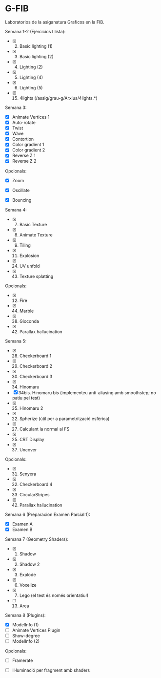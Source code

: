 # G-FIB
Laboratorios de la asiganatura Graficos en la FIB.

Semana 1-2 (Ejercicios Llista):
  * [x] 2. Basic lighting (1)
  * [x] 3. Basic lighting (2)
  * [x] 4. Lighting (2)
  * [x] 5. Lighting (4)
  * [x] 6. Lighting (5)
  * [x] 15. 4lights (/assig/grau-g/Arxius/4lights.*)


Semana 3:
  * [x] Animate Vertices 1 
  * [x] Auto-rotate
  * [x] Twist
  * [x] Wave
  * [x] Contortion
  * [x] Color gradient 1
  * [x] Color gradient 2
  * [x] Reverse Z 1
  * [x] Reverse Z 2
  
  Opcionals:
  * [x] Zoom
  * [x] Oscillate
  * [x] Bouncing

  
  
Semana 4:
  * [x] 7. Basic Texture
  * [x] 8. Animate Texture
  * [x] 9. Tiling
  * [x] 11. Explosion
  * [x] 24. UV unfold
  * [x] 43. Texture splatting

  Opcionals:
  * [x] 12. Fire
  * [x] 44. Marble
  * [x] 38. Gioconda
  * [x] 42. Parallax hallucination


Semana 5:
  * [x] 28. Checkerboard 1
  * [x] 29. Checkerboard 2
  * [x] 30. Checkerboard 3
  * [x] 34. Hinomaru
  * [x] 34bis. Hinomaru bis (implementeu anti-aliasing amb smoothstep; no patiu pel test)
  * [x] 35. Hinomaru 2
  * [x] 22. Spherize (útil per a parametrització esfèrica)
  * [x] 27. Calculant la normal al FS
  * [x] 25. CRT Display
  * [x] 37. Uncover

  Opcionals:
  * [x] 31. Senyera
  * [x] 32. Checkerboard 4
  * [x] 33. CircularStripes
  * [x] 42. Parallax hallucination

Semana 6 (Preparacion Examen Parcial 1):
  * [x] Examen A
  * [x] Examen B

Semana 7 (Geometry Shaders):
  * [x] 1. Shadow
  * [x] 2. Shadow 2
  * [x] 3. Explode
  * [x] 6. Voxelize
  * [x] 7. Lego (el test és només orientatiu!)
  * [ ] 13. Area

Semana 8 (Plugins):
  * [x] ModelInfo (1)
  * [ ] Animate Vertices Plugin
  * [ ] Show-degree
  * [ ] ModelInfo (2)

  Opcionals:
  * [ ] Framerate
  * [ ] Il·luminació per fragment amb shaders

